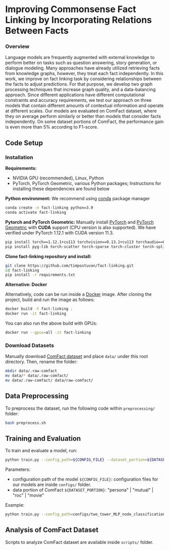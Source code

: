 # Improving Commonsense Fact Linking by Incorporating Relations Between Facts


### Overview

Language models are frequently augmented with external knowledge to perform better on tasks such as question answering, story generation, or dialogue modeling. Many approaches have already utilized retrieving facts from knowledge graphs, however, they treat each fact independently. In this work, we improve on fact linking task by considering relationships between the facts to adjust predictions. For that purpose, we develop two graph processing techniques that increase graph quality, and a data-balancing approach. Since different applications have different computational constraints and accuracy requirements, we test our approach on three models that contain different amounts of contextual information and operate at different scales. Our models are evaluated on ComFact dataset, where they on average perform similarly or better than models that consider facts independently. On some dataset portions of ComFact, the performance gain is even more than $5\%$ according to F1-score.


## Code Setup

### Installation

**Requirements:**

- NVIDIA GPU (recommended), Linux, Python
- PyTorch, PyTorch Geometric, various Python packages; Instructions for installing these dependencies are found below

**Python environment:**
We recommend using [conda](https://docs.conda.io/projects/conda/en/latest/index.html) package manager

```bash
conda create -n fact-linking python=3.9
conda activate fact-linking
```

**Pytorch and PyTorch Geometric:**
Manually install [PyTorch](https://pytorch.org/) and [PyTorch Geometric](https://pytorch-geometric.readthedocs.io/en/latest/) with **CUDA** support (CPU version is also supported). We have verified under PyTorch 1.12.1 with CUDA version 11.3.

```bash
pip install torch==1.12.1+cu113 torchvision==0.13.1+cu113 torchaudio==0.12.1 --extra-index-url https://download.pytorch.org/whl/cu113
pip install pyg-lib torch-scatter torch-sparse torch-cluster torch-spline-conv torch-geometric -f https://data.pyg.org/whl/torch-1.12.0+cu113.html
``` 

**Clone fact-linking repository and install:**

```bash
git clone https://github.com/timpostuvan/fact-linking.git
cd fact-linking
pip install -r requirements.txt
```

**Alternative: Docker**

Alternatively, code can be run inside a [Docker](https://docs.docker.com/) image. After cloning the project, build and run the image as follows:

```bash
docker build -t fact-linking .
docker run -it fact-linking
```

You can also run the above build with GPUs:

```bash
docker run --gpus=all -it fact-linking
```

### Download Datasets

Manually download [ComFact dataset](https://drive.google.com/file/d/1nbQiASv32WTGVo5TQHatJbxBlz2HtMRP/view?usp=sharing) and place `data/` under this root directory. Then, rename the folder:

```bash
mkdir data/.raw-comfact
mv data/* data/.raw-comfact/
mv data/.raw-comfact/ data/raw-comfact/
```


## Data Preprocessing

To preprocess the dataset, run the following code within `preprocessing/` folder:

```bash
bash preprocess.sh
```

## Training and Evaluation

To train and evaluate a model, run:

```bash
python train.py --config_path=${CONFIG_FILE} --dataset_portion=${DATASET_PORTION}
```

Parameters:
- configuration path of the model `${CONFIG_FILE}`: configuration files for our models are inside `configs/` folder.
- data portion of ComFact `${DATASET_PORTION}`: "persona" | "mutual" | "roc" | "movie"

Example:
``` bash
python train.py --config_path=configs/two_tower_MLP_node_classification.yaml --dataset_portion=roc
```

## Analysis of ComFact Dataset

Scripts to analyze ComFact dataset are available inside `scripts/` folder.